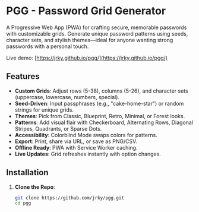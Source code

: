 # PGG - Password Grid Generator

A Progressive Web App (PWA) for crafting secure, memorable passwords with customizable grids. Generate unique password patterns using seeds, character sets, and stylish themes—ideal for anyone wanting strong passwords with a personal touch.

Live demo: [https://jrky.github.io/pgg/](https://jrky.github.io/pgg/)

## Features
- **Custom Grids**: Adjust rows (5-38), columns (5-26), and character sets (uppercase, lowercase, numbers, special).
- **Seed-Driven**: Input passphrases (e.g., "cake-home-star") or random strings for unique grids.
- **Themes**: Pick from Classic, Blueprint, Retro, Minimal, or Forest looks.
- **Patterns**: Add visual flair with Checkerboard, Alternating Rows, Diagonal Stripes, Quadrants, or Sparse Dots.
- **Accessibility**: Colorblind Mode swaps colors for patterns.
- **Export**: Print, share via URL, or save as PNG/CSV.
- **Offline Ready**: PWA with Service Worker caching.
- **Live Updates**: Grid refreshes instantly with option changes.

## Installation
1. **Clone the Repo**:
   ```bash
   git clone https://github.com/jrky/pgg.git
   cd pgg
